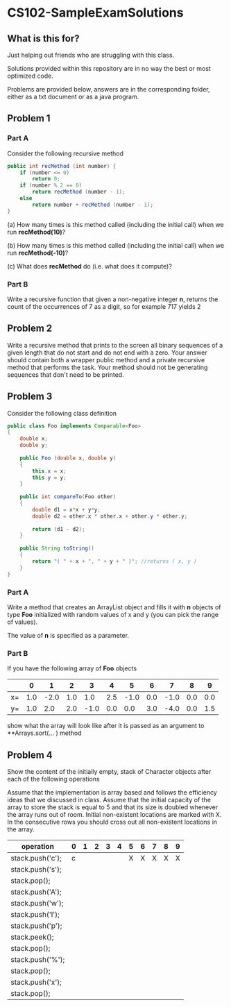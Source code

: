 # CS102-SampleExamSolutions

## What is this for?
Just helping out friends who are struggling with this class.

Solutions provided within this repository are in no way the best or most optimized code.

Problems are provided below, answers are in the corresponding folder, either as a txt document or as a java program.

## Problem 1

### Part A

Consider the following recursive method

```java
public int recMethod (int number) {
	if (number <= 0)
		return 0;
	if (number % 2 == 0)
		return recMethod (number - 1);
	else
		return number + recMethod (number - 1);		
}
```

(a) How many times is this method called (including the initial call) when we run **recMethod(10)**?

(b) How many times is this method called (including the initial call) when we run **recMethod(-10)**?

(c) What does **recMethod** do (i.e. what does it compute)? 

### Part B
Write a recursive function that given a non-negative integer **n**, returns the count of the occurrences of 7 as a digit, so for example 717 yields 2

## Problem 2
Write a recursive method that prints to the screen all binary sequences of a given length that do not start and do not end with a zero. Your answer should contain both a wrapper public method and a private recursive method that performs the task. Your method should not be generating sequences that don't need to be printed.

## Problem 3
Consider the following class definition
```java
public class Foo implements Comparable<Foo>
{
	double x;
	double y;
	
	public Foo (double x, double y)
	{
		this.x = x;
		this.y = y;
	}
	
	public int compareTo(Foo other)
	{
		double d1 = x*x + y*y;
		double d2 = other.x * other.x + other.y * other.y;
		
		return (d1 - d2);
	}
	
	public String toString()
	{
		return "( " + x + ", " + y + " )"; //returns ( x, y )
	}
}
```
### Part A
Write a method that creates an ArrayList object and fills it with **n** objects of type **Foo** initialized with random values of x and y (you can pick the range of values).

The value of **n** is specified as a parameter.

### Part B
If you have the following array of **Foo** objects

|    | 0   | 1    | 2   | 3    | 4   | 5    | 6   | 7    | 8   | 9   |
|----|-----|------|-----|------|-----|------|-----|------|-----|-----|
| x= | 1.0 | -2.0 | 1.0 | 1.0  | 2.5 | -1.0 | 0.0 | -1.0 | 0.0 | 0.0 |
| y= | 1.0 | 2.0  | 2.0 | -1.0 | 0.0 | 0.0  | 3.0 | -4.0 | 0.0 | 1.5 |

show what the array will look like after it is passed as an argument to **Arrays.sort(... ) method

## Problem 4
Show the content of the initially empty, stack of Character objects after each of the following operations

Assume that the implementation is array based and follows the efficiency ideas that we discussed in class. Assume that the initial capacity of the array to store the stack is equal to 5 and that its size is doubled whenever the array runs out of room. Initial non-existent locations are marked with X. In the consecutive rows you should cross out all non-existent locations in the array.

| operation        | 0 | 1 | 2 | 3 | 4 | 5 | 6 | 7 | 8 | 9 |
|------------------|---|---|---|---|---|---|---|---|---|---|
| stack.push('c'); | c |   |   |   |   | X | X | X | X | X |
| stack.push('s'); |   |   |   |   |   |   |   |   |   |   |
| stack.pop();     |   |   |   |   |   |   |   |   |   |   |
| stack.push('A'); |   |   |   |   |   |   |   |   |   |   |
| stack.push('w'); |   |   |   |   |   |   |   |   |   |   |
| stack.push('l'); |   |   |   |   |   |   |   |   |   |   |
| stack.push('p'); |   |   |   |   |   |   |   |   |   |   |
| stack.peek();    |   |   |   |   |   |   |   |   |   |   |
| stack.pop();     |   |   |   |   |   |   |   |   |   |   |
| stack.push('%'); |   |   |   |   |   |   |   |   |   |   |
| stack.pop();     |   |   |   |   |   |   |   |   |   |   |
| stack.push('x'); |   |   |   |   |   |   |   |   |   |   |
| stack.pop();     |   |   |   |   |   |   |   |   |   |   |


